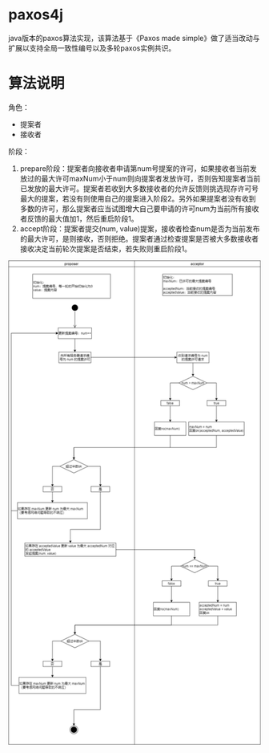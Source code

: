 # paxos4j

java版本的paxos算法实现，该算法基于《Paxos made simple》做了适当改动与扩展以支持全局一致性编号以及多轮paxos实例共识。

# 算法说明

角色：

- 提案者
- 接收者

阶段：

1. prepare阶段：提案者向接收者申请第num号提案的许可，如果接收者当前发放过的最大许可maxNum小于num则向提案者发放许可，否则告知提案者当前已发放的最大许可。提案者若收到大多数接收者的允许反馈则挑选现存许可号最大的提案，若没有则使用自己的提案进入阶段2。另外如果提案者没有收到多数的许可，那么提案者应当试图增大自己要申请的许可num为当前所有接收者反馈的最大值加1，然后重启阶段1。
2. accept阶段：提案者提交(num, value)提案，接收者检查num是否为当前发布的最大许可，是则接收，否则拒绝。提案者通过检查提案是否被大多数接收者接收决定当前轮次提案是否结束，若失败则重启阶段1。

![单轮提案流程图](./paxos.png)